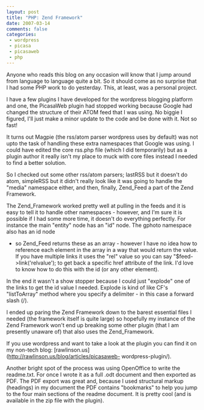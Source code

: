 ```yaml
---
layout: post
title: "PHP: Zend Framework"
date: 2007-03-14
comments: false
categories:
 - wordpress
 - picasa
 - picasaweb
 - php
---
```

Anyone who reads this blog on any occasion will know that I jump around from
language to language quite a bit. So it should come as no surprise that I had
some PHP work to do yesterday. This, at least, was a personal project.  
  
I have a few plugins I have developed for the wordpress blogging platform and
one, the PicasaWeb plugin had stopped working because Google had changed the
structure of their ATOM feed that I was using. No biggie I figured, I'll just
make a minor update to the code and be done with it. Not so fast!  
  
It turns out Magpie (the rss/atom parser wordpress uses by default) was not
upto the task of handling these extra namespaces that Google was using. I
could have edited the core rss.php file (which I did temporarily) but as a
plugin author it really isn't my place to muck with core files instead I
needed to find a better solution.  
  
So I checked out some other rss/atom parsers; lastRSS but it doesn't do atom,
simpleRSS but it didn't really look like it was going to handle the "media"
namespace either, and then, finally, Zend_Feed a part of the Zend Framework.  
  
The Zend_Framework worked pretty well at pulling in the feeds and it is easy
to tell it to handle other namespaces - however, and I'm sure it is possible
if I had some more time, it doesn't do everything perfectly. For instance the
main "entity" node has an "id" node. The gphoto namespace also has an id node
- so Zend_Feed returns these as an array - however I have no idea how to
reference each element in the array in a way that would return the value. If
you have multiple links it uses the "rel" value so you can say
"$feed->link('relvalue'); to get back a specific href attribute of the link.
I'd love to know how to do this with the id (or any other element).  
  
In the end it wasn't a show stopper because I could just "explode" one of the
links to get the id value I needed. Explode is kind of like CF's "listToArray"
method where you specify a delimiter - in this case a forward slash (/).  
  
I ended up paring the Zend Framework down to the barest essential files I
needed (the framework itself is quite large) so hopefully my instance of the
Zend Framework won't end up breaking some other plugin (that I am presently
unaware of) that also uses the Zend_Framework.  
  
If you use wordpress and want to take a look at the plugin you can find it on
my non-tech blog: [rawlinson.us](http://rawlinson.us/blog/articles/picasaweb-
wordpress-plugin/).  
  
Another bright spot of the process was using OpenOffice to write the
readme.txt. For once I wrote it as a full .odt document and then exported as
PDF. The PDF export was great and, because I used structural markup (headings)
in my document the PDF contains "bookmarks" to help you jump to the four main
sections of the readme document. It is pretty cool (and is available in the
zip file with the plugin).

